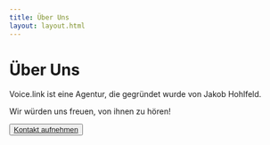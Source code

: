 ```yaml
---
title: Über Uns
layout: layout.html
---
```


# Über Uns

Voice.link ist eine Agentur, die gegründet wurde von Jakob Hohlfeld.

Wir würden uns freuen, von ihnen zu hören!

<button>
  <a href="">Kontakt aufnehmen</a>
</button>
